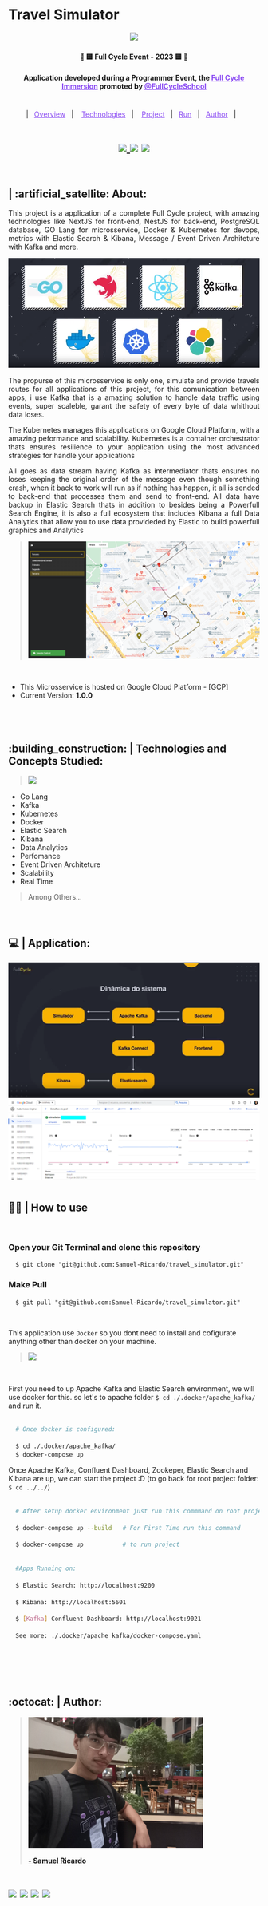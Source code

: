 # Travel Simulator

<p align="center"> 
  <a href="https://fullcycle.com.br/" target="_blank">
    <img width="auto" src="https://miro.medium.com/v2/resize:fit:650/1*HkZDCVL7uUpYxOqpR5e_wg.png"/>
  </a> 
</p>

<h4 align="center" >🚀 🟨 Full Cycle Event - 2023 🟨 🚀</h4>

<h4 align="center">
  Application developed during a Programmer Event, the <a style="color: #8a4af3;" href="https://github.com/search?q=imers%C3%A3o%20full%20cycle&type=repositories" target="_blank">Full Cycle Immersion</a> promoted by <a style="color: #8a4af3;" href="https://fullcycle.com.br/" target="_blank">@FullCycleSchool</a>
</h4>

#

<p align="center">
  |&nbsp;&nbsp;
  <a style="color: #8a4af3;" href="#project">Overview</a>&nbsp;&nbsp;&nbsp;|&nbsp;&nbsp;&nbsp;
  <a style="color: #8a4af3;" href="#techs">Technologies</a>&nbsp;&nbsp;&nbsp;|&nbsp;&nbsp;&nbsp;
  <a style="color: #8a4af3;" href="#app">Project</a>&nbsp;&nbsp;&nbsp;|&nbsp;&nbsp;
  <a style="color: #8a4af3;" href="#run-project">Run</a>&nbsp;&nbsp;&nbsp;|&nbsp;&nbsp;
  <a style="color: #8a4af3;" href="#author">Author</a>&nbsp;&nbsp;&nbsp;|&nbsp;&nbsp;&nbsp;
</p>

#

<h1 align="center">
  
  <a href="https://github.com/Samuel-Ricardo">
    <img src="https://img.shields.io/static/v1?label=&message=Samuel%20Ricardo&color=black&style=for-the-badge&logo=GITHUB"/>
  </a>

  <a herf="https://www.instagram.com/samuel_ricardo.ex/">
    <img src='https://img.shields.io/static/v1?label=&message=Samuel.ex&color=black&style=for-the-badge&logo=instagram'/> 
  </a>

  <a herf='https://www.linkedin.com/in/samuel-ricardo/'>
    <img src='https://img.shields.io/static/v1?label=&message=Samuel%20Ricardo&color=black&style=for-the-badge&logo=LinkedIn'/> 
  </a>

</h1>

<br>

<p id="project"/>

<h2>  | :artificial_satellite: About:  </h2>

<p align="justify">
  This project is a application of a complete Full Cycle project, with amazing technologies like NextJS for front-end, NestJS for back-end, PostgreSQL database, GO Lang for microsservice, Docker & Kubernetes for devops, metrics with Elastic Search & Kibana, Message / Event Driven Architeture with Kafka and more.
</p>

<img src="./readme_files/techs.png"/>

<p align="justify">
  The propurse of this microsservice is only one, simulate and provide travels routes for all applications of this project, for this comunication between apps, i use Kafka that is a amazing solution to handle data traffic using events, super scaleble, garant the safety of every byte of data whithout data loses.
</p>

<p align="justify">
  The Kubernetes manages this applications on Google Cloud Platform, with a amazing peformance and scalability. Kubernetes is a container orchestrator thats ensures resilience to your application using the most advanced strategies for handle your applications
</p>

<p align="justify">
   All goes as data stream having Kafka as intermediator thats ensures no loses keeping the original order of the message even though something crash, when it back to work will run as if nothing has happen, it all is sended to back-end that processes them and send to front-end. All data have backup in Elastic Search thats in addition to besides being a Powerfull Search Engine, it is also a full ecosystem that includes Kibana a full Data Analytics that allow you to use data provideded by Elastic to build powerfull graphics and Analytics
</p>

> <a href="https://samuel-ricardo.github.io/"> <img src="./readme_files/app_preview.png"> </a>

  <br>
  
- This Microsservice is hosted on Google Cloud Platform - [GCP] 
- Current Version: <b> 1.0.0 </b>

#

<br>

<h2 id="techs">
  :building_construction: | Technologies and Concepts Studied:
</h2>

> <a href='https://go.dev/'> <img width="64px" src="https://cdn.jsdelivr.net/gh/devicons/devicon/icons/go/go-original-wordmark.svg" /> </a>

- Go Lang
- Kafka
- Kubernetes
- Docker
- Elastic Search
- Kibana
- Data Analytics
- Perfomance
- Event Driven Architeture
- Scalability
- Real Time

> Among Others...

<br>

#

<h2 id="app">
  💻 | Application:
</h2>

<img src="./readme_files/scheme.png" />

<img src="./readme_files/deploy.png"/>

#

<h2 id="run-project"> 
   👨‍💻 | How to use
</h2>

<br>

### Open your Git Terminal and clone this repository

```git
  $ git clone "git@github.com:Samuel-Ricardo/travel_simulator.git"
```

### Make Pull

```git
  $ git pull "git@github.com:Samuel-Ricardo/travel_simulator.git"
```

<br>

This application use `Docker` so you dont need to install and cofigurate anything other than docker on your machine.

> <a target="_blank" href="https://www.docker.com/"> <img width="48px" src="https://cdn.jsdelivr.net/gh/devicons/devicon/icons/docker/docker-plain-wordmark.svg" /> </a>

<br>

<p align="justify">

First you need to up Apache Kafka and Elastic Search environment, we will use docker for this. so let's to apache folder `$ cd ./.docker/apache_kafka/` and run it.

</p>

```bash

  # Once docker is configured:

  $ cd ./.docker/apache_kafka/
  $ docker-compose up


```

<p align="justify">

Once Apache Kafka, Confluent Dashboard, Zookeper, Elastic Search and Kibana are up, we can start the project :D (to go back for root project folder: `$ cd ../../`)

</p>

```bash

  # After setup docker environment just run this commmand on root project folder:

  $ docker-compose up --build   # For First Time run this command

  $ docker-compose up           # to run project


```

```bash

  #Apps Running on:

  $ Elastic Search: http://localhost:9200

  $ Kibana: http://localhost:5601

  $ [Kafka] Confluent Dashboard: http://localhost:9021

  See more: ./.docker/apache_kafka/docker-compose.yaml

```

#

<br>
<br>

#

<h2 id="author">
  :octocat: | Author:  
</h2>

> <a target="_blank" href="https://www.linkedin.com/in/samuel-ricardo/"> <img width="350px" src="https://github.com/Samuel-Ricardo/bolao-da-copa/blob/main/readme_files/IMG_20220904_220148_188.jpg?raw=true"/> <br> <p> <b> - Samuel Ricardo</b> </p></a>

<h1>
  <a herf='https://github.com/Samuel-Ricardo'>
    <img src='https://img.shields.io/static/v1?label=&message=Samuel%20Ricardo&color=black&style=for-the-badge&logo=GITHUB'> 
  </a>
  
  <a herf='https://www.instagram.com/samuel_ricardo.ex/'>
    <img src='https://img.shields.io/static/v1?label=&message=Samuel.ex&color=black&style=for-the-badge&logo=instagram'> 
  </a>
  
  <a herf='https://twitter.com/SamuelR84144340'>
    <img src='https://img.shields.io/static/v1?label=&message=Samuel%20Ricardo&color=black&style=for-the-badge&logo=twitter'> 
  </a>
  
   <a herf='https://www.linkedin.com/in/samuel-ricardo/'>
    <img src='https://img.shields.io/static/v1?label=&message=Samuel%20Ricardo&color=black&style=for-the-badge&logo=LinkedIn'> 
  </a>
</h1>

